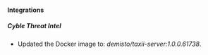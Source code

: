 #### Integrations
##### Cyble Threat Intel
- Updated the Docker image to: *demisto/taxii-server:1.0.0.61738*.
